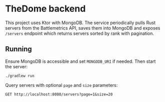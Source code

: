 # TheDome backend

This project uses Ktor with MongoDB. The service periodically pulls Rust servers from the Battlemetrics API, saves them into MongoDB and exposes `/servers` endpoint which returns servers sorted by rank with pagination.

## Running

Ensure MongoDB is accessible and set `MONGODB_URI` if needed. Then start the server:

```
./gradlew run
```

Query servers with optional `page` and `size` parameters:

```
GET http://localhost:8080/servers?page=1&size=20
```
